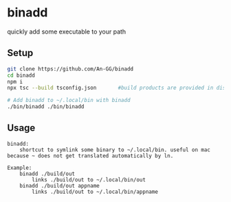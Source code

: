 # binadd
    
quickly add some executable to your path

## Setup

```bash
git clone https://github.com/An-GG/binadd
cd binadd
npm i
npx tsc --build tsconfig.json       #build products are provided in dist/ so this is optional

# Add binadd to ~/.local/bin with binadd
./bin/binadd ./bin/binadd
```

## Usage
```
binadd: 
    shortcut to symlink some binary to ~/.local/bin. useful on mac because ~ does not get translated automatically by ln.

Example:
    binadd ./build/out
        links ./build/out to ~/.local/bin/out
    binadd ./build/out appname
        links ./build/out to ~/.local/bin/appname
```
